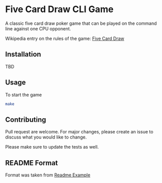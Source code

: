 # Five Card Draw CLI Game

A classic five card draw poker game that can be played on the command line against one CPU opponent.

Wikipedia entry on the rules of the game: [Five Card Draw](https://en.wikipedia.org/wiki/Five-card_draw)

## Installation

TBD

## Usage

To start the game

```bash
make
```
## Contributing
Pull request are welcome. For major changes, please create an issue to discuss what you would like to change.

Please make sure to update the tests as well.

## README Format
Format was taken from [Readme Example](https://www.makeareadme.com/)
